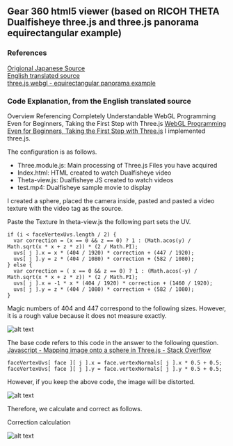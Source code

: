 ## Gear 360 html5 viewer (based on RICOH THETA Dualfisheye three.js and three.js panorama equirectangular example)

### References
[Origional Japanese Source](http://qiita.com/mechamogera/items/b6eb59912748bbbd7e5d)  
[English translated source](https://community.theta360.guide/t/displaying-thetas-dual-fisheye-video-with-three-js/1160)  
[three.js webgl - equirectangular panorama example](https://threejs.org/examples/webgl_panorama_equirectangular.html)  

### Code Explanation, from the English translated source
Overview
Referencing Completely Understandable WebGL Programming Even for Beginners, Taking the First Step with Three.js [WebGL Programming Even for Beginners, Taking the First Step with Three.js](https://html5experts.jp/yomotsu/5225/) I implemented three.js.


The configuration is as follows.

- Three.module.js: Main processing of Three.js Files you have acquired
- Index.html: HTML created to watch Dualfisheye video
- Theta-view.js: Dualfisheye JS created to watch videos
- test.mp4: Dualfisheye sample movie to display

I created a sphere, placed the camera inside, pasted and pasted a video texture with the video tag as the source.

Paste the Texture
In theta-view.js the following part sets the UV.

```
if (i < faceVertexUvs.length / 2) {
  var correction = (x == 0 && z == 0) ? 1 : (Math.acos(y) / Math.sqrt(x * x + z * z)) * (2 / Math.PI);
  uvs[ j ].x = x * (404 / 1920) * correction + (447 / 1920);
  uvs[ j ].y = z * (404 / 1080) * correction + (582 / 1080);
} else {
  var correction = ( x == 0 && z == 0) ? 1 : (Math.acos(-y) / Math.sqrt(x * x + z * z)) * (2 / Math.PI);
  uvs[ j ].x = -1 * x * (404 / 1920) * correction + (1460 / 1920);
  uvs[ j ].y = z * (404 / 1080) * correction + (582 / 1080);
}
```
Magic numbers of 404 and 447 correspond to the following sizes.
However, it is a rough value because it does not measure exactly.

![alt text](https://github.com/acalcutt/Gear360_html5_viewer/raw/master/doc/Arrangement.jpg "Arrangement of Dualfisheye")

The base code refers to this code in the answer to the following question.
[Javascript - Mapping image onto a sphere in Three.js - Stack Overflow](https://stackoverflow.com/questions/21663923/mapping-image-onto-a-sphere-in-three-js)

```
faceVertexUvs[ face ][ j ].x = face.vertexNormals[ j ].x * 0.5 + 0.5;
faceVertexUvs[ face ][ j ].y = face.vertexNormals[ j ].y * 0.5 + 0.5;
```

However, if you keep the above code, the image will be distorted.

![alt text](https://github.com/acalcutt/Gear360_html5_viewer/raw/master/doc/calculation_orig.png "Calcuiation Origional")

Therefore, we calculate and correct as follows.

Correction calculation

![alt text](https://github.com/acalcutt/Gear360_html5_viewer/raw/master/doc/calculation.jpg "Calcuiation Origional")